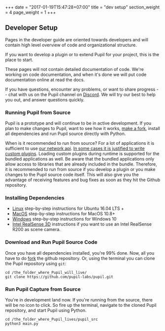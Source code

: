 +++
date = "2017-01-19T15:47:28+07:00"
title = "dev setup"
section_weight = 4
page_weight = 1
+++

## Developer Setup

Pages in the developer guide are oriented towards developers and will contain high level overview of code and organizational structure.

If you want to develop a plugin or to extend Pupil for your project, this is the place to start.

These pages will not contain detailed documentation of code. We're working on code documentation, and when it's done we will put code documentation online at read the docs.

If you have questions, encounter any problems, or want to share progress -- chat with us on the Pupil channel on [Discord][discord]. We will try our best to help you out, and answer questions quickly.

### Running Pupil from Source
Pupil is a prototype and will continue to be in active development. If you plan to make changes to Pupil, want to see how it works, [make a fork][fork], install all dependencies and run Pupil source directly with Python.

<aside class="faq">
When is it recommended to run from source? For a lot of applications it is sufficient
to use <a href="https://docs.pupil-labs.com/#interprocess-and-network-communication">our network api</a>.
<a href="https://docs.pupil-labs.com/#plugins-basics">In some cases it is justified to write custom plugins</a>. Loading custom plugins
during runtime is supported for the bundled applications as well. Be aware that the bundled
applications only allow access to libraries that are already included in the bundle.
Therefore, it is recommended to run from source if you develop a plugin or you
make changes to the Pupil source code itself. This will also give you the advantage
of receiving features and bug fixes as soon as they hit the Github repository.
</aside>

### Installing Dependencies
* [Linux](#linux-dependencies) step-by-step instructions for Ubuntu 16.04 LTS +
* [MacOS](#macos-dependencies) step-by-step instructions for MacOS 10.8+
* [Windows](#windows-dependencies) step-by-step instructions for Windows 10
* [Intel RealSense 3D](#realsense-dependencies) instructions if you want to use an Intel RealSense R200 as scene camera.

### Download and Run Pupil Source Code

Once you have all dependencies installed, you're 99% done. Now, all you have to do [fork][fork] the github repository.  Or, using the terminal you can clone the Pupil repository using `git`:

```
cd /the_folder_where_Pupil_will_live/
git clone https://github.com/pupil-labs/pupil.git
```

### Run Pupil Capture from Source

You're in development land now.  If you're running from the source, there will be no icon to click. So fire up the terminal, navigate to the cloned Pupil repository, and start Pupil using Python.

```
cd /the_folder_where_Pupil_lives/pupil_src
python3 main.py
```

[release-page]: https://github.com/pupil-labs/pupil/releases
[fork]: https://github.com/pupil-labs/pupil/fork
[discord]: https://pupil-labs.com/chat
